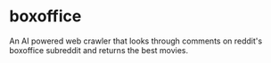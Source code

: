 # boxoffice
An AI powered web crawler that looks through comments on reddit's boxoffice subreddit and returns the best movies. 
